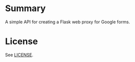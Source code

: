 # Summary

A simple API for creating a Flask web proxy for Google forms.

# License

See [LICENSE](LICENSE).
